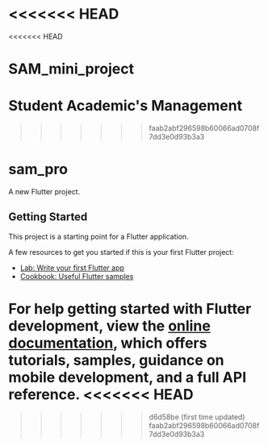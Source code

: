 <<<<<<< HEAD
=======
<<<<<<< HEAD
# SAM_mini_project
Student Academic's Management
=======
>>>>>>> faab2abf296598b60066ad0708f7dd3e0d93b3a3
# sam_pro

A new Flutter project.

## Getting Started

This project is a starting point for a Flutter application.

A few resources to get you started if this is your first Flutter project:

- [Lab: Write your first Flutter app](https://docs.flutter.dev/get-started/codelab)
- [Cookbook: Useful Flutter samples](https://docs.flutter.dev/cookbook)

For help getting started with Flutter development, view the
[online documentation](https://docs.flutter.dev/), which offers tutorials,
samples, guidance on mobile development, and a full API reference.
<<<<<<< HEAD
=======
>>>>>>> d6d58be (first time updated)
>>>>>>> faab2abf296598b60066ad0708f7dd3e0d93b3a3

